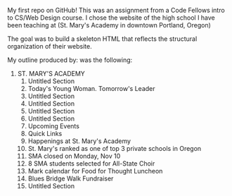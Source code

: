 My first repo on GitHub!
This was an assignment from a Code Fellows intro to CS/Web Design course.  I chose the website of the high school I have been teaching at (St. Mary's Academy in downtown Portland, Oregon)

The goal was to build a skeleton HTML that reflects the structural organization of their website.

My outline produced by: was the following:

1. ST. MARY'S ACADEMY
    1. Untitled Section
    2. Today's Young Woman. Tomorrow's Leader
    3. Untitled Section
    4. Untitled Section
      1. Untitled Section
      2. Untitled Section
      3. Upcoming Events
      4. Quick Links
    5. Happenings at St. Mary's Academy
      1. St. Mary's ranked as one of top 3 private schools in Oregon
      2. SMA closed on Monday, Nov 10
      3. 8 SMA students selected for All-State Choir
      4. Mark calendar for Food for Thought Luncheon
      5. Blues Bridge Walk Fundraiser
    6. Untitled Section
